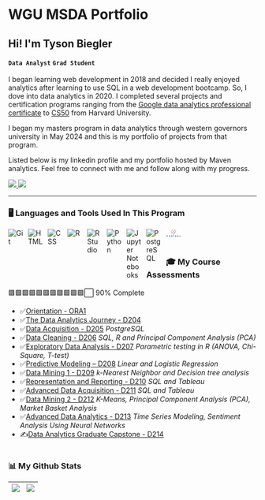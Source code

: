 # WGU MSDA Portfolio
## Hi! I'm Tyson Biegler

**`Data Analyst`** **`Grad Student`**
<br>
<br>
I began learning web development in 2018 and decided I really enjoyed analytics after learning to use SQL in a web development bootcamp. So, I dove into data analytics in 2020. I completed several projects and certification programs ranging from the [Google data analytics professional certificate](https://www.coursera.org/account/accomplishments/professional-cert/PJYAPL3D7B2R) to [CS50](https://certificates.cs50.io/f6af04be-d727-4f4a-9236-4ef3e0989a83.pdf?size=letter) from Harvard University. 

I began my masters program in data analytics through western governors university in May 2024 and this is my portfolio of projects from that program. 

Listed below is my linkedin profile and my portfolio hosted by Maven analytics. 
Feel free to connect with me and follow along with my progress.

<p>
    <a href="https://www.linkedin.com/in/tysonbiegler/">
        <img width="150px" src="https://freelogopng.com/images/1656939461linkedin-logo.png" />
    </a>
    <a href="https://www.mavenanalytics.io/profile/Tyson-Biegler/87928615">
        <img width="150px" src="https://github.com/user-attachments/assets/0de9d634-e15a-4015-945d-1c9d00e951f6" />
    </a>
</p>

---

### 🖥️ Languages and Tools Used In This Program

<img align="left" alt="Git" width="30px" style="padding-right:10px;" src="https://cdn.jsdelivr.net/gh/devicons/devicon/icons/git/git-original.svg" />
<img align="left" alt="HTML" width="30px" style="padding-right:10px;" src="https://cdn.jsdelivr.net/gh/devicons/devicon/icons/html5/html5-plain.svg" />
<img align="left" alt="CSS" width="30px" style="padding-right:10px;" src="https://cdn.jsdelivr.net/gh/devicons/devicon/icons/css3/css3-plain.svg" />
<img align="left" alt="R" width="30px" style="padding-right:10px;" src="https://www.r-project.org/logo/Rlogo.svg" />
<img align="left" alt="R Studio" width="30px" style="padding-right:10px;" src="https://th.bing.com/th/id/R.bef4329fc09a8e2ec3d33e50e2ce669e?rik=p9uAp6ZFXw06lg&pid=ImgRaw&r=0" />
<img align="left" alt="Python" width="30px" style="padding-right:10px;" src="https://cdn.jsdelivr.net/gh/devicons/devicon/icons/python/python-plain.svg" />
<img align="left" alt="Jupyter Notebooks" width="30px" style="padding-right:10px;" src="https://logos-download.com/wp-content/uploads/2021/01/Jupyter_Logo.png" />
<img align="left" alt="PostgreSQL" width="30px" style="padding-right:10px;" src="https://th.bing.com/th/id/R.c70f2deca63a20f47ba6dbc5e9f22af4?rik=DxXsa94FRFwm7w&pid=ImgRaw&r=0" />
<img align="left" alt="Tableau" width="30px" style="padding-right:10px;" src="https://raw.githubusercontent.com/TysonBiegler/WGU_MSDA_Portfolio/master/zzz_readme_images/62e14245eb4d9a9dc054c181.png" />




<br />

#

### 🎓 My Course Assessments

🟩🟩🟩🟩🟩🟩🟩🟩🟩🟩🟩⬜ 90% Complete

<!-- BEGIN COURSE-->
- ✅[Orientation - ORA1](Orientation%20-%20ORA1)
- ✅[The Data Analytics Journey - D204](The%20Data%20Analytics%20Journey%20-%20%20D204)
- ✅[Data Acquisition - D205](Data%20Acquisition%20-%20D205) *PostgreSQL*
- ✅[Data Cleaning - D206](Data%20Cleaning%20-%20D206) *SQL, R and Principal Component Analysis (PCA)*
- ✅[Exploratory Data Analysis - D207](Exploratory%20Data%20Analysis%20-%20D207) *Parametric testing in R (ANOVA, Chi-Square, T-test)*
- ✅[Predictive Modeling – D208](Predictive%20Modeling%20–%20D208) *Linear and Logistic Regression*
- ✅[Data Mining 1 - D209](Data%20Mining%20I%20-%20D209) *k-Nearest Neighbor and Decision tree analysis*
- ✅[Representation and Reporting - D210](Representation%20and%20Reporting%20-%20D210) *SQL and Tableau*
- ✅[Advanced Data Acquisition - D211](Advanced%20Data%20Acquisition%20-%20D211) *SQL and Tableau*
- ✅[Data Mining 2 - D212](Data%20Mining%20II%20-%20D212) *K-Means, Principal Component Analysis (PCA), Market Basket Analysis*
- ✅[Advanced Data Analytics - D213](Advanced%20Data%20Analytics%20-%20D213) *Time Series Modeling, Sentiment Analysis Using Neural Networks*
- ✍️[Data Analytics Graduate Capstone - D214](Data%20Analytics%20Graduate%20Capstone%20-%20D214)

<!-- END COURSES -->
#

### 📊 My Github Stats
<img src="https://github-readme-stats.vercel.app/api?username=tysonbiegler&&show_icons=true&count_private=true&theme=radical"/>|<img src="https://github-readme-streak-stats.herokuapp.com/?user=tysonbiegler&theme=radical"/>|
|---|---|

